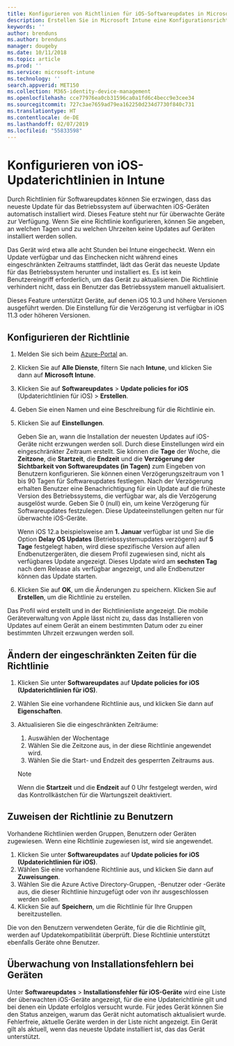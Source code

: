 ```yaml
---
title: Konfigurieren von Richtlinien für iOS-Softwareupdates in Microsoft Intune – Azure | Microsoft-Dokumentation
description: Erstellen Sie in Microsoft Intune eine Konfigurationsrichtlinie, oder fügen Sie eine hinzu, um einzuschränken, wann Softwareupdates auf iOS-Geräten, die von Intune verwaltet oder überwacht werden, automatisch installiert werden. Sie können auswählen, an welchem Datum und zu welcher Uhrzeit Updates nicht installiert werden sollen. Sie können diese Richtlinie ebenfalls Gruppen, Benutzern oder Geräten zuweisen oder Überprüfungen auf Installationsfehler durchführen.
keywords: ''
author: brenduns
ms.author: brenduns
manager: dougeby
ms.date: 10/11/2018
ms.topic: article
ms.prod: ''
ms.service: microsoft-intune
ms.technology: ''
search.appverid: MET150
ms.collection: M365-identity-device-management
ms.openlocfilehash: cce77976ea0cb31596ca0a1fd6c4becc9e3cee34
ms.sourcegitcommit: 727c3ae7659ad79ea162250d234d7730f840c731
ms.translationtype: HT
ms.contentlocale: de-DE
ms.lasthandoff: 02/07/2019
ms.locfileid: "55833598"
---
```

# <a name="configure-ios-update-policies-in-intune"></a>Konfigurieren von iOS-Updaterichtlinien in Intune

Durch Richtlinien für Softwareupdates können Sie erzwingen, dass das neueste Update für das Betriebssystem auf überwachten iOS-Geräten automatisch installiert wird. Dieses Feature steht nur für überwachte Geräte zur Verfügung. Wenn Sie eine Richtlinie konfigurieren, können Sie angeben, an welchen Tagen und zu welchen Uhrzeiten keine Updates auf Geräten installiert werden sollen. 

Das Gerät wird etwa alle acht Stunden bei Intune eingecheckt. Wenn ein Update verfügbar und das Einchecken nicht während eines eingeschränkten Zeitraums stattfindet, lädt das Gerät das neueste Update für das Betriebssystem herunter und installiert es. Es ist kein Benutzereingriff erforderlich, um das Gerät zu aktualisieren. Die Richtlinie verhindert nicht, dass ein Benutzer das Betriebssystem manuell aktualisiert.

Dieses Feature unterstützt Geräte, auf denen iOS 10.3 und höhere Versionen ausgeführt werden. Die Einstellung für die Verzögerung ist verfügbar in iOS 11.3 oder höheren Versionen.

## <a name="configure-the-policy"></a>Konfigurieren der Richtlinie
1. Melden Sie sich beim [Azure-Portal](https://portal.azure.com) an.
2. Klicken Sie auf **Alle Dienste**, filtern Sie nach **Intune**, und klicken Sie dann auf **Microsoft Intune**.
3. Klicken Sie auf **Softwareupdates** > **Update policies for iOS** (Updaterichtlinien für iOS)  > **Erstellen**.
4. Geben Sie einen Namen und eine Beschreibung für die Richtlinie ein.
5. Klicken Sie auf **Einstellungen**. 

    Geben Sie an, wann die Installation der neuesten Updates auf iOS-Geräte nicht erzwungen werden soll. Durch diese Einstellungen wird ein eingeschränkter Zeitraum erstellt. Sie können die **Tage** der Woche, die **Zeitzone**, die **Startzeit**, die **Endzeit** und die **Verzögerung der Sichtbarkeit von Softwareupdates (in Tagen)** zum Eingeben von Benutzern konfigurieren. Sie können einen Verzögerungszeitraum von 1 bis 90 Tagen für Softwareupdates festlegen. Nach der Verzögerung erhalten Benutzer eine Benachrichtigung für ein Update auf die früheste Version des Betriebssystems, die verfügbar war, als die Verzögerung ausgelöst wurde. Geben Sie 0 (null) ein, um keine Verzögerung für Softwareupdates festzulegen. Diese Updateeinstellungen gelten nur für überwachte iOS-Geräte.
  
    Wenn iOS 12.a beispielsweise am **1. Januar** verfügbar ist und Sie die Option **Delay OS Updates** (Betriebssystemupdates verzögern) auf **5 Tage** festgelegt haben, wird diese spezifische Version auf allen Endbenutzergeräten, die diesem Profil zugewiesen sind, nicht als verfügbares Update angezeigt. Dieses Update wird am **sechsten Tag** nach dem Release als verfügbar angezeigt, und alle Endbenutzer können das Update starten.


6. Klicken Sie auf **OK**, um die Änderungen zu speichern. Klicken Sie auf **Erstellen**, um die Richtlinie zu erstellen.

Das Profil wird erstellt und in der Richtlinienliste angezeigt. Die mobile Geräteverwaltung von Apple lässt nicht zu, dass das Installieren von Updates auf einem Gerät an einem bestimmten Datum oder zu einer bestimmten Uhrzeit erzwungen werden soll. 

## <a name="change-the-restricted-times-for-the-policy"></a>Ändern der eingeschränkten Zeiten für die Richtlinie

1. Klicken Sie unter **Softwareupdates** auf **Update policies for iOS (Updaterichtlinien für iOS)**.
2. Wählen Sie eine vorhandene Richtlinie aus, und klicken Sie dann auf **Eigenschaften**.
3. Aktualisieren Sie die eingeschränkten Zeiträume:
    
    1. Auswählen der Wochentage
    2. Wählen Sie die Zeitzone aus, in der diese Richtlinie angewendet wird.
    3. Wählen Sie die Start- und Endzeit des gesperrten Zeitraums aus.

    > [!NOTE]
    > Wenn die **Startzeit** und die **Endzeit** auf 0 Uhr festgelegt werden, wird das Kontrollkästchen für die Wartungszeit deaktiviert.

## <a name="assign-the-policy-to-users"></a>Zuweisen der Richtlinie zu Benutzern

Vorhandene Richtlinien werden Gruppen, Benutzern oder Geräten zugewiesen. Wenn eine Richtlinie zugewiesen ist, wird sie angewendet.

1. Klicken Sie unter **Softwareupdates** auf **Update policies for iOS (Updaterichtlinien für iOS)**.
2. Wählen Sie eine vorhandene Richtlinie aus, und klicken Sie dann auf **Zuweisungen**. 
3. Wählen Sie die Azure Active Directory-Gruppen, -Benutzer oder -Geräte aus, die dieser Richtlinie hinzugefügt oder von ihr ausgeschlossen werden sollen.
4. Klicken Sie auf **Speichern**, um die Richtlinie für Ihre Gruppen bereitzustellen.

Die von den Benutzern verwendeten Geräte, für die die Richtlinie gilt, werden auf Updatekompatibilität überprüft. Diese Richtlinie unterstützt ebenfalls Geräte ohne Benutzer.

## <a name="monitor-device-installation-failures"></a>Überwachung von Installationsfehlern bei Geräten
Unter <!-- 1352223 -->
**Softwareupdates** > **Installationsfehler für iOS-Geräte** wird eine Liste der überwachten iOS-Geräte angezeigt, für die eine Updaterichtlinie gilt und bei denen ein Update erfolglos versucht wurde. Für jedes Gerät können Sie den Status anzeigen, warum das Gerät nicht automatisch aktualisiert wurde. Fehlerfreie, aktuelle Geräte werden in der Liste nicht angezeigt. Ein Gerät gilt als aktuell, wenn das neueste Update installiert ist, das das Gerät unterstützt.

